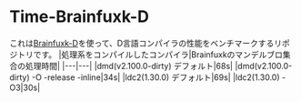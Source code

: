 # Time-Brainfuxk-D
これは[Brainfuxk-D](https://github.com/PenguinCabinet/Brainfuxk-D)を使って、D言語コンパイラの性能をベンチマークするリポジトリです。
|処理系をコンパイルしたコンパイラ|Brainfuxkのマンデルブロ集合の処理時間|
|---|---|
|dmd(v2.100.0-dirty) デフォルト|68s|
|dmd(v2.100.0-dirty) -O -release -inline|34s|
|ldc2(1.30.0) デフォルト|69s|
|ldc2(1.30.0) -O3|30s|